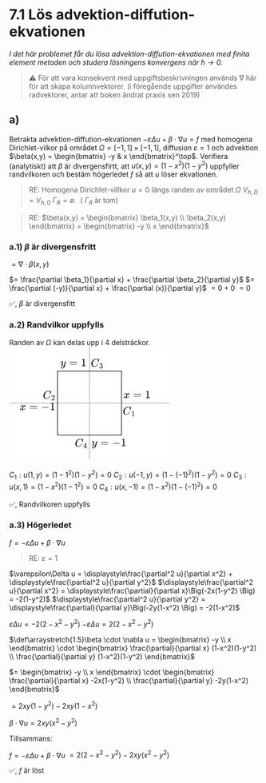 # 7.1 Lös advektion-diffution-ekvationen
*I det här problemet får du lösa advektion-diffution-ekvationen med finita element metoden och studera lösningens konvergens när $h \to 0$.*

> ⚠️ För att vara konsekvent med uppgiftsbeskrivningen används $\nabla$ här för att skapa kolumnvektorer. (i föregående uppgifter användes radvektorer, antar att boken ändrat praxis sen 2019)

## a)
Betrakta advektion-diffution-ekvationen $-\varepsilon \Delta u + \beta \cdot \nabla u = f$ med homogena Dirichlet-vilkor på området $\Omega = [-1,1] \times [-1,1]$, diffusion $\varepsilon = 1$ och advektion $\beta(x,y) = \begin{bmatrix} -y & x \end{bmatrix}^\top$. Verifiera (analytiskt) att $\beta$ är divergensfirtt, att $u(x,y) = (1-x^2)(1-y^2)$ uppfyller randvilkoren och bestäm högerledet $f$ så att $u$ löser ekvationen.

> RE: Homogena Dirichlet-villkor
> $u = 0$ längs randen av området $\Omega$
> $V_{h,D} = V_{h,0}$
> $\Gamma_R = \emptyset\enspace$ ( $\Gamma_R$ är tom)

> RE:
> $\beta(x,y) = \begin{bmatrix} \beta_1(x,y) \\ \beta_2(x,y) \end{bmatrix} = \begin{bmatrix} -y \\ x \end{bmatrix}$

### a.1) $\beta$ är divergensfritt
$= \nabla \cdot \beta(x,y)$

$= \frac{\partial \beta_1}{\partial x} + \frac{\partial \beta_2}{\partial y}$
$= \frac{\partial (-y)}{\partial x} + \frac{\partial (x)}{\partial y}$
$= 0 + 0$
$=0$

✅, $\beta$ är divergensfitt

### a.2) Randvilkor uppfylls
Randen av $\Omega$ kan delas upp i 4 delsträckor.
![alt text](images/7-area.png)

$C_1: u(1, y) = (1-1^2)(1-y^2) = 0$
$C_2: u(-1, y) = (1-(-1)^2)(1-y^2) =0$
$C_3: u(x, 1) = (1-x^2)(1-1^2) = 0$
$C_4: u(x, -1) = (1-x^2)(1-(-1)^2) = 0$

✅, Randvilkoren uppfylls

### a.3) Högerledet

$f =-\varepsilon \Delta u + \beta \cdot \nabla u$

> RE: $\varepsilon = 1$

$\varepsilon\Delta u = \displaystyle\frac{\partial^2 u}{\partial x^2} + \displaystyle\frac{\partial^2 u}{\partial y^2}$
$\displaystyle\frac{\partial^2 u}{\partial x^2} = \displaystyle\frac{\partial}{\partial x}\Big(-2x(1-y^2) \Big) = -2(1-y^2)$
$\displaystyle\frac{\partial^2 u}{\partial y^2} = \displaystyle\frac{\partial}{\partial y}\Big(-2y(1-x^2) \Big) = -2(1-x^2)$

$\varepsilon\Delta u = -2(2-x^2-y^2)$
$-\varepsilon\Delta u = 2(2-x^2-y^2)$

$\def\arraystretch{1.5}\beta \cdot \nabla u = \begin{bmatrix} -y \\ x \end{bmatrix} \cdot \begin{bmatrix} \frac{\partial}{\partial x} (1-x^2)(1-y^2) \\ \frac{\partial}{\partial y} (1-x^2)(1-y^2) \end{bmatrix}$

$= \begin{bmatrix} -y \\ x \end{bmatrix} \cdot \begin{bmatrix} \frac{\partial}{\partial x} -2x(1-y^2) \\ \frac{\partial}{\partial y} -2y(1-x^2) \end{bmatrix}$

$= 2xy(1-y^2) - 2xy(1-x^2)$

$\beta \cdot \nabla u = 2xy(x^2-y^2)$

Tillsammans:

$f =-\varepsilon \Delta u + \beta \cdot \nabla u$
$= 2(2-x^2-y^2) - 2xy(x^2-y^2)$

✅, $f$ är löst

